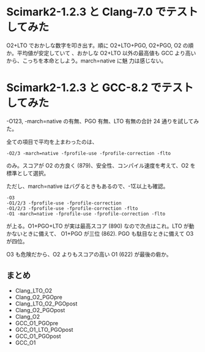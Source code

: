 # Scimark2-1.2.3 と Clang-7.0 でテストしてみた

O2+LTO でおかしな数字を叩き出す。順に O2+LTO+PGO, O2+PGO, O2 の順か。平均値が安定していて
、おかしな O2+LTO 以外の最高値も GCC より高いから、こっちを本命としよう。march=native に魅
力は感じない。

# Scimark2-1.2.3 と GCC-8.2 でテストしてみた

-O123, -march=native の有無、PGO 有無、LTO 有無の合計 24 通りを試してみた。

全ての項目で平均を上まわったのは、

``-O2/3 -march=native -fprofile-use -fprofile-correction -flto``

のみ。スコアが O2 の方良く (879)、安全性、コンパイル速度を考えて、O2 を標準として選択。

ただし、march=native はバグるときもあるので、-1Σ以上も確認。

```
-O3
-O1/2/3 -fprofile-use -fprofile-correction
-O1/2/3 -fprofile-use -fprofile-correction -flto
-O1 -march=native -fprofile-use -fprofile-correction -flto
```

が上る。O1+PGO+LTO が実は最高スコア (890) なので次点はこれ。LTO が動かないときに備えて、
O1+PGO が三位 (862). PGO も駄目なときに備えて O3 が四位。

O3 も危険だから、O2 よりもスコアの高い O1 (622) が最後の砦か。

## まとめ

- Clang_LTO_O2
- Clang_O2_PGOpre
- Clang_LTO_O2_PGOpost
- Clang_O2_PGOpost
- Clang_O2
- GCC_O1_PGOpre
- GCC_O1_LTO_PGOpost
- GCC_O1_PGOpost
- GCC_O1
  
<!-- vim: set tw=90 filetype=markdown : -->
